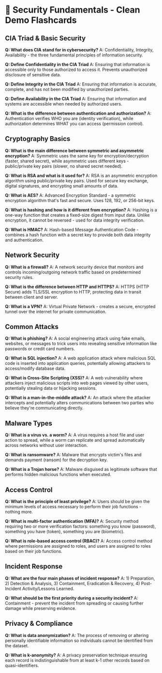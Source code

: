 # 🎯 Security Fundamentals - Clean Demo Flashcards

## CIA Triad & Basic Security

**Q: What does CIA stand for in cybersecurity?**
A: Confidentiality, Integrity, Availability - the three fundamental principles of information security.

**Q: Define Confidentiality in the CIA Triad**
A: Ensuring that information is accessible only to those authorized to access it. Prevents unauthorized disclosure of sensitive data.

**Q: Define Integrity in the CIA Triad** 
A: Ensuring that information is accurate, complete, and has not been modified by unauthorized parties.

**Q: Define Availability in the CIA Triad**
A: Ensuring that information and systems are accessible when needed by authorized users.

**Q: What is the difference between authentication and authorization?**
A: Authentication verifies WHO you are (identity verification), while authorization determines WHAT you can access (permission control).

## Cryptography Basics

**Q: What is the main difference between symmetric and asymmetric encryption?**
A: Symmetric uses the same key for encryption/decryption (faster, shared secret), while asymmetric uses different keys - public/private key pairs (slower, no shared secret needed).

**Q: What is RSA and what is it used for?**
A: RSA is an asymmetric encryption algorithm using public/private key pairs. Used for secure key exchange, digital signatures, and encrypting small amounts of data.

**Q: What is AES?**
A: Advanced Encryption Standard - a symmetric encryption algorithm that's fast and secure. Uses 128, 192, or 256-bit keys.

**Q: What is hashing and how is it different from encryption?**
A: Hashing is a one-way function that creates a fixed-size digest from input data. Unlike encryption, it cannot be reversed - used for data integrity verification.

**Q: What is HMAC?**
A: Hash-based Message Authentication Code - combines a hash function with a secret key to provide both data integrity and authentication.

## Network Security

**Q: What is a firewall?**
A: A network security device that monitors and controls incoming/outgoing network traffic based on predetermined security rules.

**Q: What is the difference between HTTP and HTTPS?**
A: HTTPS (HTTP Secure) adds TLS/SSL encryption to HTTP, protecting data in transit between client and server.

**Q: What is a VPN?**
A: Virtual Private Network - creates a secure, encrypted tunnel over the internet for private communication.

## Common Attacks

**Q: What is phishing?**
A: A social engineering attack using fake emails, websites, or messages to trick users into revealing sensitive information like passwords or credit card numbers.

**Q: What is SQL injection?**
A: A web application attack where malicious SQL code is inserted into application queries, potentially allowing attackers to access/modify database data.

**Q: What is Cross-Site Scripting (XSS)?**
A: A web vulnerability where attackers inject malicious scripts into web pages viewed by other users, potentially stealing data or hijacking sessions.

**Q: What is a man-in-the-middle attack?**
A: An attack where the attacker intercepts and potentially alters communications between two parties who believe they're communicating directly.

## Malware Types

**Q: What is a virus vs. a worm?**
A: A virus requires a host file and user action to spread, while a worm can replicate and spread automatically across networks without user interaction.

**Q: What is ransomware?**
A: Malware that encrypts victim's files and demands payment (ransom) for the decryption key.

**Q: What is a Trojan horse?**
A: Malware disguised as legitimate software that performs hidden malicious functions when executed.

## Access Control

**Q: What is the principle of least privilege?**
A: Users should be given the minimum levels of access necessary to perform their job functions - nothing more.

**Q: What is multi-factor authentication (MFA)?**
A: Security method requiring two or more verification factors: something you know (password), something you have (token), something you are (biometric).

**Q: What is role-based access control (RBAC)?**
A: Access control method where permissions are assigned to roles, and users are assigned to roles based on their job functions.

## Incident Response

**Q: What are the four main phases of incident response?**
A: 1) Preparation, 2) Detection & Analysis, 3) Containment, Eradication & Recovery, 4) Post-Incident Activity/Lessons Learned.

**Q: What should be the first priority during a security incident?**
A: Containment - prevent the incident from spreading or causing further damage while preserving evidence.

## Privacy & Compliance

**Q: What is data anonymization?**
A: The process of removing or altering personally identifiable information so individuals cannot be identified from the dataset.

**Q: What is k-anonymity?**
A: A privacy preservation technique ensuring each record is indistinguishable from at least k-1 other records based on quasi-identifiers. 